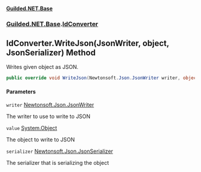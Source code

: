 
#### [Guilded.NET.Base](Guilded_NET_Base 'Guilded.NET.Base')
### [Guilded.NET.Base](Guilded_NET_Base#Guilded_NET_Base 'Guilded.NET.Base').[IdConverter](IdConverter 'Guilded.NET.Base.IdConverter')
## IdConverter.WriteJson(JsonWriter, object, JsonSerializer) Method

Writes given object as JSON.
```csharp
public override void WriteJson(Newtonsoft.Json.JsonWriter writer, object value, Newtonsoft.Json.JsonSerializer serializer);
```

#### Parameters

<a name='Guilded_NET_Base_IdConverter_WriteJson(Newtonsoft_Json_JsonWriter_object_Newtonsoft_Json_JsonSerializer)_writer'></a>
`writer` [Newtonsoft.Json.JsonWriter](https://docs.microsoft.com/en-us/dotnet/api/Newtonsoft.Json.JsonWriter 'Newtonsoft.Json.JsonWriter')

The writer to use to write to JSON

<a name='Guilded_NET_Base_IdConverter_WriteJson(Newtonsoft_Json_JsonWriter_object_Newtonsoft_Json_JsonSerializer)_value'></a>
`value` [System.Object](https://docs.microsoft.com/en-us/dotnet/api/System.Object 'System.Object')

The object to write to JSON

<a name='Guilded_NET_Base_IdConverter_WriteJson(Newtonsoft_Json_JsonWriter_object_Newtonsoft_Json_JsonSerializer)_serializer'></a>
`serializer` [Newtonsoft.Json.JsonSerializer](https://docs.microsoft.com/en-us/dotnet/api/Newtonsoft.Json.JsonSerializer 'Newtonsoft.Json.JsonSerializer')

The serializer that is serializing the object